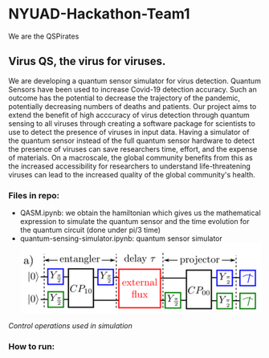 # NYUAD-Hackathon-Team1
We are the QSPirates

## Virus QS, the virus for viruses.
We are developing a quantum sensor simulator for virus detection. Quantum Sensors have been used to increase Covid-19 detection accuracy. Such an outcome has the potential to decrease the trajectory of the pandemic, potentially decreasing numbers of deaths and patients. Our project aims to extend the benefit of high acccuracy of virus detection through quantum sensing to all viruses through creating a software package for scientists to use to detect the presence of viruses in input data. Having a simulator of the quantum sensor instead of the full quantum sensor hardware to detect the presence of viruses can save researchers time, effort, and the expense of materials. On a macroscale, the global community benefits from this as the increased accessibility for researchers to understand life-threatening viruses can lead to the increased quality of the global community's health.

### Files in repo:
- QASM.ipynb: we obtain the hamiltonian which gives us the mathematical expression to simulate the quantum sensor and the time evolution for the quantum circuit (done under pi/3 time)
- quantum-sensing-simulator.ipynb: quantum sensor simulator   
![alt text](https://github.com/Innanov/NYUAD-2022-QSPirates/blob/main/img/fig1.png?raw=true)   

*Control operations used in simulation*


### How to run:

